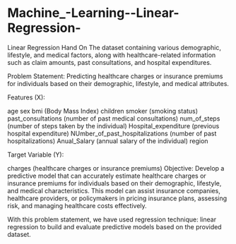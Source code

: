 # Machine_-Learning--Linear-Regression-
Linear Regression Hand On 
The  dataset containing various demographic, lifestyle, and medical factors, along with healthcare-related information such as claim amounts, past consultations, and hospital expenditures.

Problem Statement: Predicting healthcare charges or insurance premiums for individuals based on their demographic, lifestyle, and medical attributes.

Features (X):

age
sex
bmi (Body Mass Index)
children
smoker (smoking status)
past_consultations (number of past medical consultations)
num_of_steps (number of steps taken by the individual)
Hospital_expenditure (previous hospital expenditure)
NUmber_of_past_hospitalizations (number of past hospitalizations)
Anual_Salary (annual salary of the individual)
region

Target Variable (Y):

charges (healthcare charges or insurance premiums)
Objective:
Develop a predictive model that can accurately estimate healthcare charges or insurance premiums for individuals based on their demographic, lifestyle, and medical characteristics. This model can assist insurance companies, healthcare providers, or policymakers in pricing insurance plans, assessing risk, and managing healthcare costs effectively.

With this problem statement, we have used  regression technique: linear regression  to build and evaluate predictive models based on the provided dataset.
